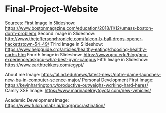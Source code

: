 # Final-Project-Website
Sources:
First Image in Slideshow: https://www.bostonmagazine.com/education/2018/11/12/umass-boston-dorm-problem/
Second Image in Slideshow: http://www.thejeffersonchronicle.com/falcon-b-ball-drops-opener-hackettstown-54-49/
Third Image in Slideshow: https://www.helpguide.org/articles/healthy-eating/choosing-healthy-carbs.htm
Fourth Image in Slideshow: https://www.gcu.edu/blog/gcu-experience/askgcu-what-best-gym-campus
Fifth Image in Slideshow: https://www.earthtrekkers.com/egypt/

About me Image: https://al.nd.edu/news/latest-news/notre-dame-launches-new-ba-in-computer-science-major/
Personal Development First Image: https://kevinharrington.tv/productive-outweighs-working-hard-heres/
Camry XSE Image: https://www.marinadelreytoyota.com/new-vehicles/

Academic Development Image: https://www.fulcrumlabs.ai/blog/procrastination/

